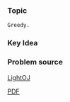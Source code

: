 
### Topic

    Greedy.


### Key Idea



### Problem source

[LightOJ](http://lightoj.com/volume_showproblem.php?problem=1389)

[PDF](http://lightoj.com/volume_showproblem.php?problem=1389&language=english&type=pdf)

